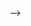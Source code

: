 <!-- ---
permalink: /
title: "About me"
excerpt: "Home"
author_profile: true
header:
#   image: Banner-Front2.png
redirect_from: 
  - /about/
  - /about.html
---
Allow me to introduce myself – I'm Bilal Ahmed, an inquisitive researcher hailing from the vibrant city of West Lafayette, Indiana. My journey into the intriguing realm of auditory cortex modeling is a testament to my unwavering passion for understanding the human mind.

My academic voyage began at Purdue University in 2021, where I embarked on a profound quest as a Graduate Research Assistant. Here, I immerse myself in the world of deep learning, with a particular focus on modeling the auditory cortex. My work involves the intricate training of Convolutional Neural Networks (CNNs) for speech-to-text recognition, a task that calls for the computational prowess of up to 8 GPUs. Diving even deeper, I've harnessed the vast LibriSpeech dataset, which spans an astonishing 960 hours of speech data. Yet, what truly captivates me is the analysis of neural data, painstakingly recorded from the auditory cortex of macaque monkeys.

Before my academic endeavors, my journey in Pakistan unfolded with a dynamic career at Fauji Fertilizer Company Limited. From 2015 to 2021, I wore many hats, starting as an Automation Engineer. As time progressed, I found myself leading teams of up to 8 technical staff members, overseeing diverse tasks. My responsibilities ranged from preventive maintenance at utilities plants to spearheading system upgrades and reliability enhancement projects. A standout accomplishment was optimizing the speed governor at a steam turbine, leading to an impressive 8% efficiency boost. Additionally, I proudly took on leadership roles beyond engineering, such as leading the E&I department's fire-fighting squad to victory during annual competitions.

My journey extends to my homeland, where I served as a Research Intern at the AL-KHAWARAZMI INSTITUTE OF COMPUTER SCIENCE. Here, I played a vital role in a project dedicated to developing and installing solar reflectors at a heliostat power plant. My tasks were as diverse as they were engaging, from PCB design to soldering, electrical testing, and programming microcontrollers using C language.

In the academic realm, I'm excited to share that I have a manuscript currently under review for NeurIPS-2023, titled "Deep Neural Networks Explain Single-Cell Activity in Auditory Cortex." I've also had the privilege of presenting my research at COSYNE 2023 in Montreal, Canada, where my poster, titled "Understanding Auditory Cortex with Deep Neural Networks," garnered acclaim.

Beyond the professional arena, I've been fortunate to receive the National ICT R&D Scholarship, which fully funded my Bachelor of Science in Electrical Engineering from 2011 to 2015. I'm deeply committed to giving back to the community and have dedicated significant time to career counseling for school children in rural areas of Pakistan from 2015 to 2020.

Outside the world of research and engineering, I find joy in the pages of books, particularly those exploring investing, economics, and business. Sports also hold a special place in my heart, with cricket and badminton being my chosen outlets for leisure and recreation.

Thank you for joining me on this captivating journey through my academic and professional life. If you'd like to connect, explore research collaborations, or simply share ideas, please don't hesitate to reach out.


<!-- ================ -->
<!-- My Recent Tweets -->
<!-- ================ -->

<!-- <div style="max-height: 300px; overflow-y: scroll;">
  <a class="twitter-timeline" data-width="300" href="https://twitter.com/HamidRixvi?ref_src=twsrc%5Etfw">My recent tweets</a> 
  <script async src="https://platform.twitter.com/widgets.js" charset="utf-8"></script>
</div> --> -->
